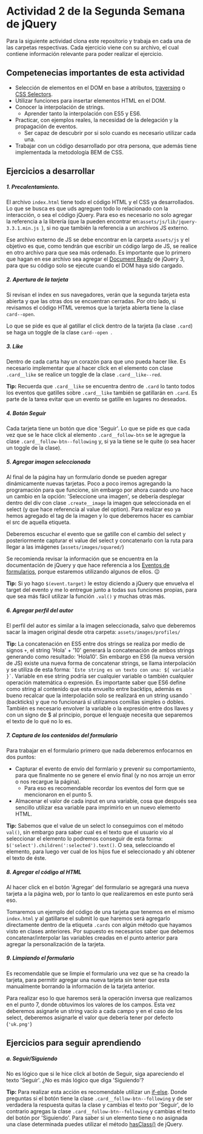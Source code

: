 # Actividad 2 de la Segunda Semana de jQuery

Para la siguiente actividad clona este repositorio y trabaja en cada una de las carpetas respectivas.
Cada ejercicio viene con su archivo, el cual contiene información relevante para poder realizar el ejercicio.

## Competenecias importantes de esta actividad

- Selección de elementos en el DOM en base a atributos, [traversing](https://api.jquery.com/category/traversing/) o [CSS Selectors](https://www.w3schools.com/cssref/css_selectors.asp).
- Utilizar funciones para insertar elementos HTML en el DOM.
- Conocer la interpolación de strings.
	- Aprender tanto la interpolación con ES5 y ES6.
- Practicar, con ejemplos reales, la necesidad de la delegación y la propagación de eventos.
	- Ser capaz de descubrir por si solo cuando es necesario utilizar cada una.
- Trabajar con un código desarrollado por otra persona, que además tiene implementada la metodología BEM de CSS.


## Ejercicios a desarrollar

##### 1. Precalentamiento.
El archivo `index.html` tiene todo el código HTML y el CSS ya desarrollados. Lo que se busca es que uds agreguen todo lo relacionado con la interacción, o sea el código jQuery. Para eso es necesario no solo agregar la referencia a la librería (que la pueden encontrar en:`assets/js/lib/jquery-3.3.1.min.js `), si no que también la referencia a un archivos JS externo.

Ese archivo externo de JS se debe encontrar en la carpeta `assets/js` y el objetivo es que, como tendrán que escribir un código largo de JS, se realice en otro archivo para que sea más ordenado. Es importante que lo primero que hagan en ese archivo sea agregar el [Document Ready](https://es.stackoverflow.com/q/92628) de jQuery 3, para que su código solo se ejecute cuando el DOM haya sido cargado.


##### 2. Apertura de la tarjeta
Si revisan el index en sus navegadores, verán que la segunda tarjeta esta abierta y que las otras dos se encuentran cerradas. Por otro lado, si revisamos el código HTML veremos que la tarjeta abierta tiene la clase `card--open`.

Lo que se pide es que al gatillar el click dentro de la tarjeta (la clase `.card`) se haga un toggle de la clase `card--open `.


##### 3. Like
Dentro de cada carta hay un corazón para que uno pueda hacer like. Es necesario implementar que al hacer click en el elemento con clase `.card__like` se realice un toggle de la clase `.card__like--red`.

__Tip:__ Recuerda que `.card__like` se encuentra dentro de `.card` lo tanto todos los eventos que gatilles sobre `.card__like` también se gatillarán en `.card`. Es parte de la tarea evitar que un evento se gatille en lugares no deseados.


##### 4. Botón Seguir
Cada tarjeta tiene un botón que dice 'Seguir'. Lo que se pide es que cada vez que se le hace click al elemento `.card__follow-btn` se le agregue la clase `.card__follow-btn--following` y, si ya la tiene se le quite (o sea hacer un toggle de la clase).


##### 5. Agregar imagen seleccionada
Al final de la página hay un formulario donde se pueden agregar dinámicamente nuevas tarjetas. Poco a poco iremos agregando la programación para que funcione, sin embargo por ahora cuando uno hace un cambio en la opción: 'Seleccione una imagen', se debería desplegar dentro del div con clase `.create__image` la imagen que seleccionada en el select (y que hace referencia al value del option). Para realizar eso ya hemos agregado el tag de la imagen y lo que deberemos hacer es cambiar el src de aquella etiqueta.

Deberemos escuchar el evento que se gatille con el cambio del select y posteriormente capturar el value del select y concatenarlo con la ruta para llegar a las imágenes (`assets/images/squared/`)

Se recomienda revisar la información que se encuentra en la documentación de jQuery y que hace referencia a los [Eventos de formularios](https://api.jquery.com/category/events/form-events/), porque estaremos utilizando algunos de ellos. 😉

__Tip:__ Si yo hago `$(event.target)` le estoy diciendo a jQuery que envuelva el target del evento y me lo entregue junto a todas sus funciones propias, para que sea más fácil utilizar la función `.val()` y muchas otras más.


##### 6. Agregar perfil del autor
El perfil del autor es similar a la imagen seleccionada, salvo que deberemos sacar la imagen original desde otra carpeta: `assets/images/profiles/`

__Tip:__ La concatenación en ES5 entre dos strings se realiza por medio de signos `+`, el string 'Hola' + '10' generará la concatenación de ambos strings generando como resultado: 'Hola10'. Sin embargo en ES6 (la nueva versión de JS) existe una nueva forma de concatenar strings, se llama interpolación y se utiliza de esta forma: <code>\`Este string es un texto con una: ${ variable }\`</code>. Variable en ese string podría ser cualquier variable o también cualquier operación matemática o expresión. Es importante saber que ES6 define como string al contenido que esta envuelto entre backtips, además es bueno recalcar que la interpolación solo se realizará en un string usando <code>\`</code> (backticks) y que no funcionará si utilizamos comillas simples o dobles. También es necesario envolver la variable o la expresión entre dos llaves y con un signo de \$ al principio, porque el lenguaje necesita que separemos el texto de lo qué no lo es.


##### 7. Captura de los contenidos del formulario
Para trabajar en el formulario primero que nada deberemos enfocarnos en dos puntos:
	
- Capturar el evento de envío del formlario y prevenir su comportamiento, para que finalmente no se genere el envío final (y no nos arroje un error o nos recargue la página).
	- Para eso es recomendable recordar los eventos del form que se mencionaron en el punto 5.
- Almacenar el valor de cada input en una variable, cosa que después sea sencillo utilizar esa variable para imprimirlo en un nuevo elemento HTML.

__Tip:__ Sabemos que el value de un select lo conseguimos con el método `val()`, sin embargo para saber cual es el texto que el usuario vio al seleccionar el elemento lo podremos conseguir de esta forma: <code>$('select').children(':selected').text()</code>. O sea, seleccioando el elemento, para luego ver cual de los hijos fue el seleccionado y ahí obtener el texto de éste.


##### 8. Agregar el código al HTML
Al hacer click en el botón 'Agregar' del formulario se agregará una nueva tarjeta a la página web, por lo tanto lo que realizaremos en este punto será eso.

Tomaremos un ejemplo del código de una tarjeta que tenemos en el mismo `index.html` y al gatillarse el submit lo que haremos será agregarlo directamente dentro de la etiqueta `.cards` con algún método que hayamos visto en clases anteriores. Por supuesto es necesarios saber que debemos concatenar/interpolar las variables creadas en el punto anterior para agregar la personalización de la tarjeta.


##### 9. Limpiando el formulario
Es recomendable que se limpie el formulario una vez que se ha creado la tarjeta, para permitir agregar una nueva tarjeta sin tener que esta manualmente borrando la información de la tarjeta anterior.

Para realizar eso lo que haremos será la operación inversa que realizamos en el punto 7, donde obtuvimos los valores de los campos. Esta vez deberemos asignarle un string vacío a cada campo y en el caso de los select, deberemos asignarle el valor que debería tener por defecto (`'uk.png'`)


## Ejercicios para seguir aprendiendo

##### a. Seguir/Siguiendo
No es lógico que si le hice click al botón de Seguir, siga apareciendo el texto 'Seguir'. ¿No es más lógico que diga 'Siguiendo'?

__Tip:__ Para realizar esta acción es recomendable utilizar un [if-else](https://desarrolloweb.com/articulos/544.php). Donde preguntas si el botón tiene la clase `.card__follow-btn--following` y de ser verdadera la respuesta quitas la clase y cambias el texto por 'Seguir', de lo contrario agregas la clase `.card__follow-btn--following` y cambias el texto del botón por 'Siguiendo'. Para saber si un elemento tiene o no asignada una clase determinada puedes utilizar el método [hasClass()](https://api.jquery.com/hasclass/) de jQuery.



